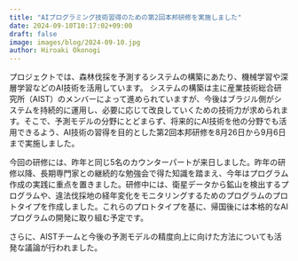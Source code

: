 ```yaml
---
title: "AIプログラミング技術習得のための第2回本邦研修を実施しました"
date: 2024-09-10T10:17:02+09:00
draft: false
image: images/blog/2024-09-10.jpg
author: Hiroaki Okonogi
---
```


プロジェクトでは、森林伐採を予測するシステムの構築にあたり、機械学習や深層学習などのAI技術を活用しています。<!--more--> システムの構築は主に産業技術総合研究所（AIST）のメンバーによって進められていますが、今後はブラジル側がシステムを持続的に運用し、必要に応じて改良していくための技術力が求められます。そこで、予測モデルの分野にとどまらず、将来的にAI技術を他の分野でも活用できるよう、AI技術の習得を目的とした第2回本邦研修を8月26日から9月6日まで実施しました。

今回の研修には、昨年と同じ5名のカウンターパートが来日しました。昨年の研修以降、長期専門家との継続的な勉強会で得た知識を踏まえ、今年はプログラム作成の実践に重点を置きました。研修中には、衛星データから鉱山を検出するプログラムや、違法伐採地の経年変化をモニタリングするためのプログラムのプロトタイプを作成しました。これらのプロトタイプを基に、帰国後には本格的なAIプログラムの開発に取り組む予定です。

さらに、AISTチームと今後の予測モデルの精度向上に向けた方法についても活発な議論が行われました。

